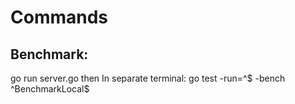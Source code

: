 # Commands
## Benchmark:
go run server.go
then
In separate terminal:
go test -run=^$ -bench ^BenchmarkLocal$


